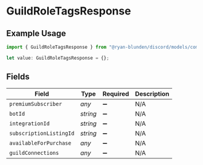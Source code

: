 # GuildRoleTagsResponse

## Example Usage

```typescript
import { GuildRoleTagsResponse } from "@ryan-blunden/discord/models/components";

let value: GuildRoleTagsResponse = {};
```

## Fields

| Field                   | Type                    | Required                | Description             |
| ----------------------- | ----------------------- | ----------------------- | ----------------------- |
| `premiumSubscriber`     | *any*                   | :heavy_minus_sign:      | N/A                     |
| `botId`                 | *string*                | :heavy_minus_sign:      | N/A                     |
| `integrationId`         | *string*                | :heavy_minus_sign:      | N/A                     |
| `subscriptionListingId` | *string*                | :heavy_minus_sign:      | N/A                     |
| `availableForPurchase`  | *any*                   | :heavy_minus_sign:      | N/A                     |
| `guildConnections`      | *any*                   | :heavy_minus_sign:      | N/A                     |